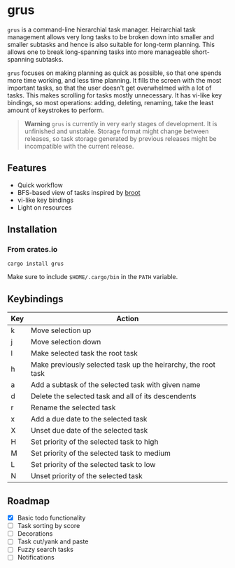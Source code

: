 # grus

`grus` is a command-line hierarchial task manager. Heirarchial task management allows very long tasks to be broken down into smaller and smaller subtasks and hence is also suitable for long-term planning. This allows one to break long-spanning tasks into more manageable short-spanning subtasks.

`grus` focuses on making planning as quick as possible, so that one spends more time working, and less time planning. It fills the screen with the most important tasks, so that the user doesn't get overwhelmed with a lot of tasks. This makes scrolling for tasks mostly unnecessary. It has vi-like key bindings, so most operations: adding, deleting, renaming, take the least amount of keystrokes to perform.

> **Warning**
> `grus` is currently in very early stages of development. It is unfinished and unstable. Storage format might change between releases, so task storage generated by previous releases might be incompatible with the current release.

## Features

- Quick workflow
- BFS-based view of tasks inspired by [broot](https://github.com/Canop/broot)
- vi-like key bindings
- Light on resources

## Installation

### From crates.io

```
cargo install grus
```

Make sure to include `$HOME/.cargo/bin` in the `PATH` variable.

## Keybindings

| Key | Action                                                        |
| --- | ---                                                           |
|  k  | Move selection up                                             |
|  j  | Move selection down                                           |
|  l  | Make selected task the root task                              |
|  h  | Make previously selected task up the heirarchy, the root task |
|  a  | Add a subtask of the selected task with given name            |
|  d  | Delete the selected task and all of its descendents           |
|  r  | Rename the selected task                                      |
|  x  | Add a due date to the selected task                           |
|  X  | Unset due date of the selected task                           |
|  H  | Set priority of the selected task to high                     |
|  M  | Set priority of the selected task to medium                   |
|  L  | Set priority of the selected task to low                      |
|  N  | Unset priority of the selected task                           |

## Roadmap

- [x] Basic todo functionality
- [ ] Task sorting by score
- [ ] Decorations
- [ ] Task cut/yank and paste
- [ ] Fuzzy search tasks
- [ ] Notifications
